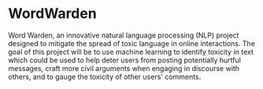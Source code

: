 # WordWarden
Word Warden, an innovative natural language processing (NLP) project designed to mitigate the spread of toxic language in online interactions. The goal of this project will be to use machine learning to identify toxicity in text which could be used to help deter users from posting potentially hurtful messages, craft more civil arguments when engaging in discourse with others, and to gauge the toxicity of other users' comments.
